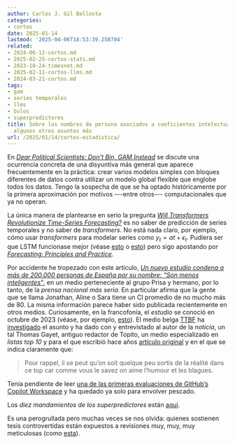 ```yaml
---
author: Carlos J. Gil Bellosta
categories:
- cortos
date: 2025-01-14
lastmod: '2025-04-06T18:53:39.258704'
related:
- 2024-06-12-cortos.md
- 2025-02-25-cortos-stats.md
- 2023-10-24-timesnet.md
- 2025-02-11-cortos-llms.md
- 2024-03-21-cortos.md
tags:
- gam
- series temporales
- llms
- bulos
- superpredictores
title: Sobre los nombres de persona asociados a coeficientes intelectuales bajos y
  algunos otros asuntos más
url: /2025/01/14/cortos-estadistica/
---
```


En [_Dear Political Scientists: Don't Bin, GAM Instead_](https://datacolada.org/121) se discute una ocurrencia concreta de una disyuntiva más general que aparece frecuentemente en la práctica: crear varios modelos simples con bloques diferentes de datos contra utilizar un modelo global flexible que englobe todos los datos. Tengo la sospecha de que se ha optado históricamente por la primera aproximación por motivos ---entre otros--- computacionales que ya no operan.

La única manera de plantearse en serio la pregunta [_Will Transformers Revolutionize Time-Series Forecasting?_](https://towardsdatascience.com/will-transformers-revolutionize-time-series-forecasting-1ac0eb61ecf3) es no saber de predicción de series temporales y no saber de _transformers_. No está nada claro, por ejemplo, cómo usar _transformers_ para modelar series como $y_t = \alpha t + \epsilon_t$. Pudiera ser que LSTM funcionase mejor (véase
[esto](https://vivekupadhyay1.medium.com/arima-vs-lstm-a-comparative-study-of-time-series-prediction-models-91fa4219d9d9) o
[esto](https://medium.com/@fg-research/detecting-anomalies-in-financial-time-series-with-the-lstm-ae-sagemaker-algorithm-522975ba14aa)) pero sigo apostando por [_Forecasting: Principles and Practice_](https://otexts.com/fpp3/).

Por accidente he tropezado con este artículo,
[_Un nuevo estudio condena a más de 200.000 personas de España por su nombre: "Son menos inteligentes"_](https://www.huffingtonpost.es/sociedad/nuevo-estudio-condena-mas-200000-personas-espana-nombre-son-inteligentes.html),
en un medio perteneciente al grupo Prisa y hermano, por lo tanto, de la _prensa nacional más seria_. En particular afirma que la gente que se llama Jonathan, Aline o Sara tiene un CI promedio de no mucho más de 80. La misma información parece haber sido publicada recientemente en otros medios. Curiosamente, en la francofonía, el _estudio_ se conoció en octubre de 2023 (véase, por ejemplo,
[esto](https://www.sudinfo.be/id781076/article/2023-10-18/voici-les-prenoms-qui-auraient-le-qi-le-moins-eleve)). El medio belga
[TTBF](https://www.rtbf.be/)
ha [investigado](https://www.rtbf.be/article/le-prenom-de-votre-enfant-influence-t-il-son-intelligence-11291609)
el asunto y ha dado con y entrevistado al autor de la _noticia_, un tal Thomas Gayet, antiguo redactor de Topito, un medio especializado en _listas top 10_ y para el que escribió hace años [artículo original](https://www.topito.com/top-prenoms-qi-plus-faible-moyenne) y en el que se indica claramente que:

> Pour rappel, il se peut qu’on soit quelque peu sortis de la réalité dans ce top car comme vous le savez on aime l’humour et les blagues.

Tenía pendiente de leer
[una de las primeras evaluaciones de GitHub’s Copilot Workspace](https://epiverse-trace.github.io/posts/copilot-workspace/)
y ha quedado ya solo para envolver pescado.

Los _diez mandamientos de los superpredictores_ están [aquí](https://goodjudgment.com/philip-tetlocks-10-commandments-of-superforecasting/).

Es una perogrullada pero muchas veces se nos olvida: quienes sostienen tesis controvertidas están expuestos a revisiones muy, muy, muy meticulosas (como [esta](https://arxiv.org/pdf/2402.14583)).
